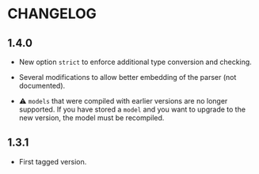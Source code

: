CHANGELOG
=========

1.4.0
-----

 *  New option `strict` to enforce additional type conversion and checking.

 *  Several modifications to allow better embedding of the parser (not
    documented).

 *  :warning: `models` that were compiled with earlier versions are no
    longer supported. If you have stored a `model` and you want to upgrade
    to the new version, the model must be recompiled.

1.3.1
-----

 * First tagged version.
